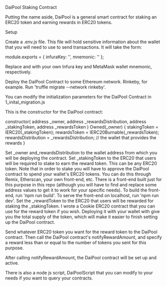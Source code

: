 DaiPool Staking Contract

Putting the name aside, DaiPool is a general smart contract for staking an ERC20 token and earning rewards in ERC20 tokens. 

Setup

Create a .env.js file. This file will hold sensitive information about the wallet that you will need to use to send transactions. It will take the form:

module.exports = {
  infuraKey: '<infuraKey>',
  mnemonic: '<mnemonic>'
};

Replace <infuraKey> and <mnemonic> with your own Infura key and MetaMask wallet mnemonic, respectively. 

Deploy the DaiPool Contract to some Ethereum network. Rinkeby, for example. Run 'truffle migrate --network rinkeby'.

You can modify the initialization parameters for the DaiPool Contract in 1_inital_migration.js

This is the constructor for the DaiPool contract:

constructor(
    address _owner,
    address _rewardsDistribution,
    address _stakingToken,
    address _rewardsToken
) Owned(_owner) {
    stakingToken = IERC20(_stakingToken);
    rewardsToken = IERC20Burnable(_rewardsToken);
    rewardsDistribution = _rewardsDistribution; // the wallet that provides the rewards 
}

Set _owner and_rewardsDistribution to the wallet address from which you will be deploying the contract.
Set _stakingToken to the ERC20 that users will be required to stake to earn the reward token. 
This can be any ERC20 token. Note that in order to stake you will have to approve the DaiPool contract to spend your wallet's ERC20 tokens.
You can do this through Remix, Etherscan, your own front-end, etc. There is a front-end built just for this purpose in this repo (although you will have to find and replace some address values to get it to work for your specific needs).
To build the front-end, run 'npm run build'.
To serve the front-end on localhost, run 'npm run dev'.
Set the _rewardToken to the ERC20 that users will be rewarded for staking the _stakingToken. I wrote a Cookie ERC20 contract that you can use for the reward token if you wish. Deploying it with your wallet with give you the total supply of the token,
which will make it easier to finish setting up the DaiPool contract.

Send whatever ERC20 token you want for the reward token to the DaiPool contract.
Then call the DaiPool contract's notifyRewardAmount, and specify a reward less than or equal to the number of tokens you sent for this purpose.

After calling notifyRewardAmount, the DaiPool contract will be set up and active.

There is also a node js script, DaiPoolScript that you can modify to your needs if you want to query your contracts.
